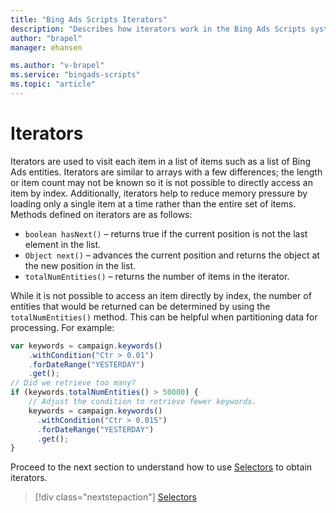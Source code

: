 ```yaml
---
title: "Bing Ads Scripts Iterators"
description: "Describes how iterators work in the Bing Ads Scripts system."
author: "brapel"
manager: ehansen

ms.author: "v-brapel"
ms.service: "bingads-scripts"
ms.topic: "article"
---
```


# Iterators

Iterators are used to visit each item in a list of items such as a list of Bing Ads entities. Iterators are similar to arrays with a few differences; the length or item count may not be known so it is not possible to directly access an item by index. Additionally, iterators help to reduce memory pressure by loading only a single item at a time rather than the entire set of items.  Methods defined on iterators are as follows:

- <code>boolean hasNext()</code> – returns true if the current position is not the last element in the list.
- <code>Object next()</code> – advances the current position and returns the object at the new position in the list.
- <code>totalNumEntities()</code> – returns the number of items in the iterator.

While it is not possible to access an item directly by index, the number of entities that would be returned can be determined by using the `totalNumEntities()` method.  This can be helpful when partitioning data for processing.  For example:

```javascript
var keywords = campaign.keywords()
    .withCondition("Ctr > 0.01")
    .forDateRange("YESTERDAY")
    .get();
// Did we retrieve too many?
if (keywords.totalNumEntities() > 50000) {
    // Adjust the condition to retrieve fewer keywords.
    keywords = campaign.keywords()
      .withCondition("Ctr > 0.015")
      .forDateRange("YESTERDAY")
      .get();
}
```

Proceed to the next section to understand how to use [Selectors](./selectors.md) to obtain iterators.
> [!div class="nextstepaction"]
> [Selectors](./selectors.md)
